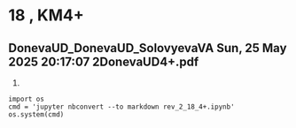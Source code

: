 # **18 , KM4+**

## DonevaUD_DonevaUD_SolovyevaVA	Sun, 25 May 2025 20:17:07	2DonevaUD4+.pdf

1. 


```
import os 
cmd = 'jupyter nbconvert --to markdown rev_2_18_4+.ipynb'
os.system(cmd)
```
